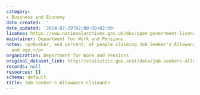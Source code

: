 ```yaml
---
category:
- Business and Economy
date_created: ''
date_updated: '2014-07-29T02:00:00+02:00'
license: https://www.nationalarchives.gov.uk/doc/open-government-licence/version/3/
maintainer: Department for Work and Pensions
notes: <p>Number, and percent, of people claiming Job Seeker's Allowance by gender
  and age.</p>
organization: Department for Work and Pensions
original_dataset_link: http://statistics.gov.scot/data/job-seekers-allowance
records: null
resources: []
schema: default
title: Job Seeker's Allowance Claimants
---
```

